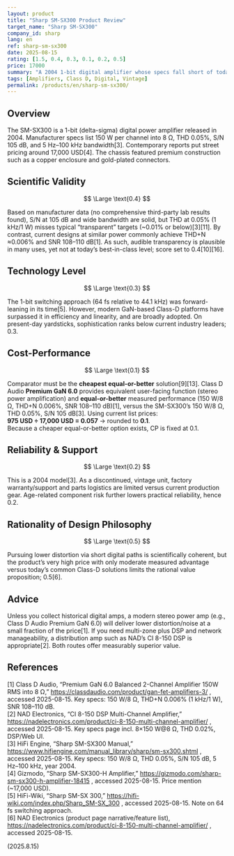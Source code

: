 ```yaml
---
layout: product
title: "Sharp SM-SX300 Product Review"
target_name: "Sharp SM-SX300"
company_id: sharp
lang: en
ref: sharp-sm-sx300
date: 2025-08-15
rating: [1.5, 0.4, 0.3, 0.1, 0.2, 0.5]
price: 17000
summary: "A 2004 1-bit digital amplifier whose specs fall short of today’s transparent targets; cost-performance is extremely weak versus modern options."
tags: [Amplifiers, Class D, Digital, Vintage]
permalink: /products/en/sharp-sm-sx300/
---
```

## Overview

The SM-SX300 is a 1-bit (delta-sigma) digital power amplifier released in 2004. Manufacturer specs list 150 W per channel into 8 Ω, THD 0.05%, S/N 105 dB, and 5 Hz–100 kHz bandwidth[3]. Contemporary reports put street pricing around 17,000 USD[4]. The chassis featured premium construction such as a copper enclosure and gold-plated connectors.

## Scientific Validity

$$ \Large \text{0.4} $$

Based on manufacturer data (no comprehensive third-party lab results found), S/N at 105 dB and wide bandwidth are solid, but THD at 0.05% (1 kHz/1 W) misses typical “transparent” targets (~0.01% or below)[3][11]. By contrast, current designs at similar power commonly achieve THD+N ≈0.006% and SNR 108–110 dB[1]. As such, audible transparency is plausible in many uses, yet not at today’s best-in-class level; score set to 0.4[10][16].

## Technology Level

$$ \Large \text{0.3} $$

The 1-bit switching approach (64 fs relative to 44.1 kHz) was forward-leaning in its time[5]. However, modern GaN-based Class-D platforms have surpassed it in efficiency and linearity, and are broadly adopted. On present-day yardsticks, sophistication ranks below current industry leaders; 0.3.

## Cost-Performance

$$ \Large \text{0.1} $$

Comparator must be the **cheapest equal-or-better** solution[9][13]. Class D Audio **Premium GaN 6.0** provides equivalent user-facing function (stereo power amplification) and **equal-or-better** measured performance (150 W/8 Ω, THD+N 0.006%, SNR 108–110 dB)[1], versus the SM-SX300’s 150 W/8 Ω, THD 0.05%, S/N 105 dB[3]. Using current list prices:  
**975 USD ÷ 17,000 USD = 0.057** → rounded to **0.1**.  
Because a cheaper equal-or-better option exists, CP is fixed at 0.1.

## Reliability & Support

$$ \Large \text{0.2} $$

This is a 2004 model[3]. As a discontinued, vintage unit, factory warranty/support and parts logistics are limited versus current production gear. Age-related component risk further lowers practical reliability, hence 0.2.

## Rationality of Design Philosophy

$$ \Large \text{0.5} $$

Pursuing lower distortion via short digital paths is scientifically coherent, but the product’s very high price with only moderate measured advantage versus today’s common Class-D solutions limits the rational value proposition; 0.5[6].

## Advice

Unless you collect historical digital amps, a modern stereo power amp (e.g., Class D Audio Premium GaN 6.0) will deliver lower distortion/noise at a small fraction of the price[1]. If you need multi-zone plus DSP and network manageability, a distribution amp such as NAD’s CI 8-150 DSP is appropriate[2]. Both routes offer measurably superior value.

## References

[1] Class D Audio, “Premium GaN 6.0 Balanced 2-Channel Amplifier 150W RMS into 8 Ω,” https://classdaudio.com/product/gan-fet-amplifiers-3/ , accessed 2025-08-15. Key specs: 150 W/8 Ω, THD+N 0.006% (1 kHz/1 W), SNR 108–110 dB.  
[2] NAD Electronics, “CI 8-150 DSP Multi-Channel Amplifier,” https://nadelectronics.com/product/ci-8-150-multi-channel-amplifier/ , accessed 2025-08-15. Key specs page incl. 8×150 W@8 Ω, THD 0.02%, DSP/Web UI.  
[3] HiFi Engine, “Sharp SM-SX300 Manual,” https://www.hifiengine.com/manual_library/sharp/sm-sx300.shtml , accessed 2025-08-15. Key specs: 150 W/8 Ω, THD 0.05%, S/N 105 dB, 5 Hz–100 kHz, year 2004.  
[4] Gizmodo, “Sharp SM-SX300-H Amplifier,” https://gizmodo.com/sharp-sm-sx300-h-amplifier-18415 , accessed 2025-08-15. Price mention (~17,000 USD).  
[5] HiFi-Wiki, “Sharp SM-SX 300,” https://hifi-wiki.com/index.php/Sharp_SM-SX_300 , accessed 2025-08-15. Note on 64 fs switching approach.  
[6] NAD Electronics (product page narrative/feature list), https://nadelectronics.com/product/ci-8-150-multi-channel-amplifier/ , accessed 2025-08-15.

(2025.8.15)

